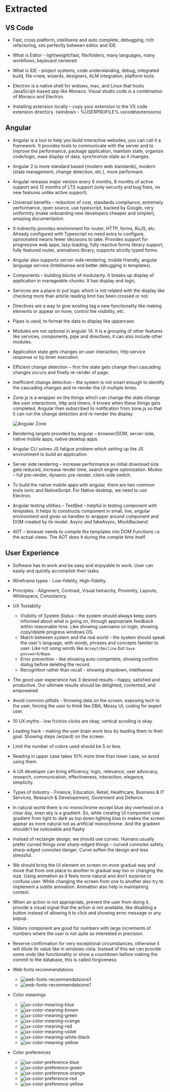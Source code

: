 # Extracted

## VS Code

- Fast, cross platform, intellisene and auto complete, debugging, rich refactoring, sits perfectly between editor and IDE.

- What is Editor - lightweight/fast, file/folders, many languages, many workflows, keyboard centered

- What is IDE - project systems, code understanding, debug, integrated build, file->new, wizards, designers, ALM integration, platform tools

- Electron is a native shell for widows, mac, and Linux that hosts JavaScript-based app like Monaco. Visual studio code is a combination of Monaco and Electron.

- Installing extension locally – copy your extension to the VS code extension directory. (windows - %USERPROFILE%\.vscode\extensions)

## Angular

- Angular is a tool to help you build interactive websites, you can call it a framework. It provides tools to communicate with the server and to improve the performance, package application, maintain state, organize code/logic, ease display of data, synchronize state as it changes.

- Angular 2 is more standard based (modern web standards), modern (state management, change detection, etc.), more performant.

- Angular releases major version every 6 months, 6 months of active support and 12 months of LTS support (only security and bug fixes, no new features unlike active support).

- Universal benefits – reduction of cost, standards compliance, extremely performance, open source, use typescript, backed by Google, very uniformity (make onboarding new developers cheaper and simpler), amazing documentation.

- It indirectly provides environment for router, HTTP, forms, RxJS, etc. Already configured with Typescript no need extra to configure, opinionated means fewer decisions to take. Provides support for progressive web apps, lazy-loading, fully reactive forms library support, fully featured router, animations library, supports strictly typed forms.

- Angular also supports server-side rendering, mobile friendly, angular language service (Intellisense and better debugging in templates).

- Components – building blocks of modularity. It breaks up display of application in manageable chunks. It has display and logic.

- Services are a place to put logic which is not related with the display like checking more than article reading limit has been crossed or not.

- Directives are a way to give existing tag a new functionality like making elements or appear on hove, control the visibility, etc.

- Pipes is used, to format the data to display like uppercase.

- Modules are not optional in angular 14. It is a grouping of other features like services, components, pipe and directives, it can also include other modules.

- Application state gets changes on user interaction, http service response or by timer execution.

- Efficient change detection – first the state gets change then cascading changes occurs and finally re-render of page.

- Inefficient change detection – the system is not smart enough to identify the cascading changes and re-render the UI multiple times.

- Zone.js is a wrapper on the things which can change the state change like user interactions, http and timers, it knows when these things gets completed. Angular then subscribed to notification from zone.js so that it can run the change detection and re-render the display.

  ![Angular Zone](./src/assets/snipping/angular-zone.png)

- Rendering targets provided by angular – browser/DOM, server-side, native mobile apps, native desktop apps.

- Angular CLI solves JS fatigue problem which setting up the JS environment to build an application.

- Server side rendering – increase performance as initial download size gets reduced, increase render time, search engine optimization. Modes – full pre-render, dynamic pre-render, client-side switch.

- To build the native mobile apps with angular, there are two common tools ionic and NativeScript. For Native desktop, we need to use Electron.

- Angular testing utilities – TestBed – helpful in testing component with templates. It helps to constructs component in small, live, angular environment and gives us handles to wrapper around component and DOM created by its model. Async and fakeAsync, MockBackend.

- AOT – browser needs to compile the templates into DOM Functions i.e. the actual views. The AOT does it during the compile time itself.

## User Experience

- Software has to work and be easy and enjoyable to work. User can easily and quickly accomplish their tasks.

- Wireframe types - Low-fidelity, High-fidelity.

- Principles - Alignment, Contrast, Visual heirarchy, Proximity, Layouts, Whitespace, Consistency.

- UX Testablity 
    - Visiblity of System Status - the system should always keep users informed about what is going on, through appropriate feedback within reasonable time. Like showing username on login, showing copy/delete progress windows OS.
    - Match between system and the real world - the system should speak the user's language, with words, phrases and concepts familier to user. Like not using words like `Accept/Decline` but `Save password/Nope`.
    - Error prevention - like showing auto-compmlete, showing confirm dialog before deleting the record.
    - Recognition rather than recall - showing dropdown, intellisense

- The good user experience has 3 desired results – happy, satisfied and productive. Our ultimate results should be delighted, contented, and empowered.

- Avoid common pitfalls - throwing data on the screen, exposing tech to the user, forcing the user to think like DBA, Messy UI, coding for expert user.

- 10 UX myths - low friction clicks are okay, vertical scrolling is okay.

- Leading hack - making the user brain work less by leading them to their goal. Showing steps (wizard) on the screen.

- Limit the number of colors used should be 5 or less.

- Reading in upper case takes 10% more time than lower case, so avoid using them.

- A UX developer can bring efficiency, logic, relevance, user advocacy, research, communication, effectiveness, interaction, elegance, simplicity.

- Types of industry - Finance, Education, Retail, Healthcare, Business & IT Services, Research & Developement, Goverment and Defence.

- In natural world there is no monochrome except blue sky overhead on a clear day, even sky is a gradient. So, while creating UI component use gradient from light to dark as top down lighting bias to makes the screen appear as more natural not as artificial monochrome. And the gradient shouldn’t be noticeable and flashy

- Instead of rectangle design, we should use curves. Humans usually prefer curved things over sharp-edged things – curved connotes safety, sharp-edged connotes danger. Curve soften the design and less stressful.

- We should bring the UI element on screen on more gradual way and move that from one place to another in gradual way too or changing the size. Using animation as it feels more natural and don’t surprise or confuse user. While changing the screen from one to another also try to implement a subtle animation. Animation also help in maintaining context.

- When an action is not appropriate, prevent the user from doing it, provide a visual signal that the action is not available, like disabling a button instead of allowing it to click and showing error message or any popup.

- Sliders component are good for numbers with large increments of numbers where the user is not quite so interested in precision.

- Reserve confirmation for very exceptional circumstances, otherwise it will dilute its value like in windows vista. Instead of this we can provide some undo like functionality or show a countdown before making the commit to the database, this is called forgiveness

- Web fonts recommendations
    - ![web-fonts-recommendatsions1](src/assets/snipping/web-fonts-recommendations1.png)
    - ![web-fonts-recommendatsions1](src/assets/snipping/web-fonts-recommendations1.png)
    
- Color meanings
    - ![ux-color-meaning-blue](src/assets/snipping/ux-color-meaning-blue.png)
    - ![ux-color-meaning-brown](src/assets/snipping/ux-color-meaning-brown.png)
    - ![ux-color-meaning-green](src/assets/snipping/ux-color-meaning-green.png)
    - ![ux-color-meaning-orange](src/assets/snipping/ux-color-meaning-orange.png)
    - ![ux-color-meaning-red](src/assets/snipping/ux-color-meaning-red.png)
    - ![ux-color-meaning-voilet](src/assets/snipping/ux-color-meaning-voilet.png)
    - ![ux-color-meaning-white-black](src/assets/snipping/ux-color-meaning-white-black.png)
    - ![ux-color-meaning-yellow](src/assets/snipping/ux-color-meaning-yellow.png)

- Color preferences
    - ![ux-color-preference-blue](src/assets/snipping/ux-color-preference-blue.png)
    - ![ux-color-preference-green](src/assets/snipping/ux-color-preference-green.png)
    - ![ux-color-preference-orange](src/assets/snipping/ux-color-preference-orange.png)
    - ![ux-color-preference-red](src/assets/snipping/ux-color-preference-red.png)
    - ![ux-color-preference-yellow](src/assets/snipping/ux-color-preference-yellow.png)

